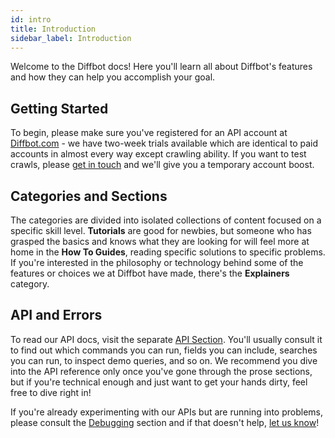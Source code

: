 ```yaml
---
id: intro
title: Introduction
sidebar_label: Introduction
---
```


Welcome to the Diffbot docs! Here you'll learn all about Diffbot's features and how they can help you accomplish your goal.

## Getting Started

To begin, please make sure you've registered for an API account at [Diffbot.com](https://diffbot.com) - we have two-week trials available which are identical to paid accounts in almost every way except crawling ability. If you want to test crawls, please [get in touch](mailto:support@diffbot.com) and we'll give you a temporary account boost.

## Categories and Sections

The categories are divided into isolated collections of content focused on a specific skill level. **Tutorials** are good for newbies, but someone who has grasped the basics and knows what they are looking for will feel more at home in the **How To Guides**, reading specific solutions to specific problems. If you're interested in the philosophy or technology behind some of the features or choices we at Diffbot have made, there's the **Explainers** category.

## API and Errors

To read our API docs, visit the separate [API Section](api-intro). You'll usually consult it to find out which commands you can run, fields you can include, searches you can run, to inspect demo queries, and so on. We recommend you dive into the API reference only once you've gone through the prose sections, but if you're technical enough and just want to get your hands dirty, feel free to dive right in!

If you're already experimenting with our APIs but are running into problems, please consult the [Debugging](error-intro) section and if that doesn't help, [let us know](mailto:support@diffbot.com)!
